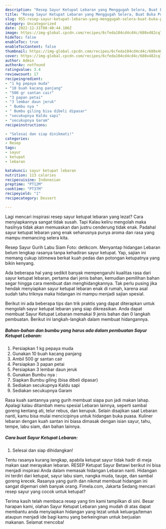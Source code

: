 ```yaml
---
description: "Resep Sayur Ketupat Lebaran yang Menggugah Selera, Buat Buka Puasa}"
title: "Resep Sayur Ketupat Lebaran yang Menggugah Selera, Buat Buka Puasa}"
slug: 955-resep-sayur-ketupat-lebaran-yang-menggugah-selera-buat-buka-puasa
category: Uncategorized
date: 2022-12-31T08:40:44.106Z
image: https://img-global.cpcdn.com/recipes/6cfeda104cd4cd4c/680x482cq70/sayur-ketupat-lebaran-foto-resep-utama.jpg
hideToc: false
enableToc: true
enableTocContent: false
thumbnail: https://img-global.cpcdn.com/recipes/6cfeda104cd4cd4c/680x482cq70/sayur-ketupat-lebaran-foto-resep-utama.jpg
cover: https://img-global.cpcdn.com/recipes/6cfeda104cd4cd4c/680x482cq70/sayur-ketupat-lebaran-foto-resep-utama.jpg
author: Admin
authorAv: notfound
ratingvalue: 3.4
reviewcount: 17
recipeingredient:
- "1 kg pepaya muda"
- "10 buah kacang panjang"
- "500 gr santan cair"
- "3 papan petai"
- "3 lembar daun jeruk"
- " Bumbu nya "
- " Bumbu giling bisa dibeli dipasar"
- "secukupnya Kaldu sapi"
- "secukupnya Garam"
recipeinstructions:

- "Selesai dan siap dinikmati!"
categories:
- Resep
tags:
- sayur
- ketupat
- lebaran

katakunci: sayur ketupat lebaran 
nutrition: 113 calories
recipecuisine: Indonesian
preptime: "PT12M"
cooktime: "PT37M"
recipeyield: "1"
recipecategory: Dessert

---
```



Lagi mencari inspirasi resep sayur ketupat lebaran yang lezat? Cara menyiapkannya sangat tidak susah. Tapi Kalau keliru mengolah maka hasilnya tidak akan memuaskan dan justru cenderung tidak enak. Padahal sayur ketupat lebaran yang enak seharusnya punya aroma dan rasa yang mampu memancing selera kita.


Resep Sayur Gurih Labu Siam Foto: detikcom. Menyantap hidangan Lebaran belum lengkap rasanya tanpa kehadiran sayur ketupat. Yap, sajian ini memang cukup istimewa berkat kuah pedas dan potongan ketupatnya yang bikin kenyang.

Ada beberapa hal yang sedikit banyak mempengaruhi kualitas rasa dari sayur ketupat lebaran, pertama dari jenis bahan, kemudian pemilihan bahan segar hingga cara membuat dan menghidangkannya. Tak perlu pusing jika hendak menyiapkan sayur ketupat lebaran enak di rumah, karena asal sudah tahu triknya maka hidangan ini mampu menjadi sajian spesial.


Berikut ini ada beberapa tips dan trik praktis yang dapat diterapkan untuk mengolah sayur ketupat lebaran yang siap dikreasikan. Anda dapat membuat Sayur Ketupat Lebaran memakai 9 jenis bahan dan 0 langkah pembuatan. Berikut ini langkah-langkah dalam membuat hidangannya.

<!--inarticleads1-->

##### Bahan-bahan dan bumbu yang harus ada dalam pembuatan Sayur Ketupat Lebaran:

1. Persiapkan 1 kg pepaya muda
1. Gunakan 10 buah kacang panjang
1. Ambil 500 gr santan cair
1. Persiapkan 3 papan petai
1. Persiapkan 3 lembar daun jeruk
1. Gunakan  Bumbu nya :
1. Siapkan  Bumbu giling (bisa dibeli dipasar)
1. Sediakan secukupnya Kaldu sapi
1. Sediakan secukupnya Garam


Rasa kuah santannya yang gurih membuat siapa pun jadi makan lahap. Apalagi kalau ditambah menu spesial Lebaran lainnya, seperti sambal goreng kentang ati, telur rebus, dan kerupuk. Selain disajikan saat Lebaran nanti, kamu bisa mulai mencicipinya untuk hidangan buka puasa. Kuliner lebaran dengan kuah santan ini biasa dimasak dengan isian sayur, tahu, tempe, labu siam, dan bahan lainnya. 

<!--inarticleads2-->

##### Cara buat Sayur Ketupat Lebaran:


1. Selesai dan siap dihidangkan!

Tentu rasanya kurang lengkap, apabila ketupat sayur tidak hadir di meja makan saat merayakan lebaran. RESEP Ketupat Sayur Betawi berikut ini bisa menjadi inspirasi Anda dalam memasak hidangan Lebaran nanti. Hidangan ini terdiri dari ketupat, sayur labu siam, nangka muda, tauge, dan sambal goreng krecek. Rasanya yang gurih dan nikmat membuat hidangan ini sangat digemari oleh banyak orang. Fimela.com, Jakarta Sedang mencari resep sayur yang cocok untuk ketupat? 

Terima kasih telah membaca resep yang tim kami tampilkan di sini. Besar harapan kami, olahan Sayur Ketupat Lebaran yang mudah di atas dapat membantu anda menyiapkan hidangan yang lezat untuk keluarga/teman ataupun menjadi ide bagi kamu yang berkeinginan untuk berjualan makanan. Selamat mencoba!

